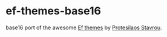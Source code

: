 # ef-themes-base16
base16 port of the awesome [Ef themes](https://protesilaos.com/emacs/ef-themes) by [Protesilaos Stavrou](https://protesilaos.com/).
